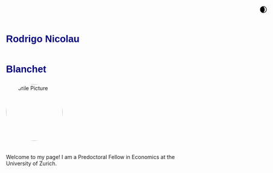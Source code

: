 <div style="max-width: 800px; margin: 0 auto; padding: 20px; text-align: left;">
  <!-- Name and Profile Picture -->
  <div style="display: flex; flex-direction: column; align-items: flex-start;">
    <p class="title">Rodrigo Nicolau</p>
    <p class="title">Blanchet</p>
    <img src="https://github.com/rodrigonicolau/rodrigonicolau.github.io/blob/main/profile.jpg?raw=true" alt="Profile Picture" width="150" style="border-radius: 50%; object-fit: cover; margin-bottom: 20px;">
  </div>

  <!-- Introduction Text -->
  <p>Welcome to my page! I am a Predoctoral Fellow in Economics at the University of Zurich.</p>
</div>

<!-- Dark Mode Toggle Button -->
<button onclick="toggleDarkMode()" id="darkModeButton" style="position: fixed; top: 10px; right: 10px; padding: 10px; border: none; background: transparent; cursor: pointer; font-size: 20px;">
  <span id="icon">🌒</span>
</button>

<style>
  /* Title Styling */
  .title {
    font-weight: bold;
    font-size: 1.8em;
    color: navy;
    font-family: 'Arial', sans-serif;
    text-align: left;
  }

  /* Dark Mode Styling */
  .dark-mode {
    background-color: #121212;
    color: #ffffff;
  }
  .dark-mode .title, .dark-mode p {
    color: #ffffff;
  }

  /* Hide Header and Footer */
  header, footer {
    display: none;
  }
</style>

<script>
  // Set initial mode based on system preference
  if (window.matchMedia('(prefers-color-scheme: dark)').matches) {
    document.body.classList.add("dark-mode");
    document.getElementById("icon").textContent = "☀️";
  } else {
    document.body.classList.add("light-mode");
  }

  // Toggle function for light and dark modes
  function toggleDarkMode() {
    document.body.classList.toggle("dark-mode");
    document.body.classList.toggle("light-mode");
    const icon = document.getElementById("icon");
    icon.textContent = document.body.classList.contains("dark-mode") ? "☀️" : "🌒";
  }
</script>

